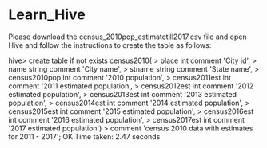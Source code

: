# Learn_Hive

Please download the census_2010pop_estimatetill2017.csv file and open Hive and follow the instructions to create the table as follows:


hive> create table if not exists census2010(
    > place int comment 'City id', 
    > name string comment 'City name', 
    > stname string comment 'State name', 
    > census2010pop int comment '2010 population', 
    > census2011est int comment '2011 estimated population', 
    > census2012est int comment '2012 estimated population', 
    > census2013est int comment '2013 estimated population', 
    > census2014est int comment '2014 estimated population', 
    > census2015est int comment '2015 estimated population', 
    > census2016est int comment '2016 estimated population', 
    > census2017est int comment '2017 estimated population') 
    > comment 'census 2010 data with estimates for 2011 - 2017'; 
OK 
Time taken: 2.47 seconds 
